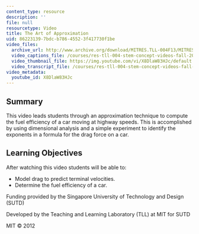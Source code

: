 ```yaml
---
content_type: resource
description: ''
file: null
resourcetype: Video
title: The Art of Approximation
uid: 86223139-7bdc-b786-4552-3f417730f1be
video_files:
  archive_url: http://www.archive.org/download/MITRES.TLL-004F13/MITRES_TLL-004F13_art_of_approximation_300k.mp4
  video_captions_file: /courses/res-tll-004-stem-concept-videos-fall-2013/3c523483c5565d40acb43a6e5599e4f5_X8DlaW83HJc.vtt
  video_thumbnail_file: https://img.youtube.com/vi/X8DlaW83HJc/default.jpg
  video_transcript_file: /courses/res-tll-004-stem-concept-videos-fall-2013/bc32abde486d8f65005c94e0b3fe6320_X8DlaW83HJc.pdf
video_metadata:
  youtube_id: X8DlaW83HJc
---
```


Summary
-------

This video leads students through an approximation technique to compute the fuel efficiency of a car moving at highway speeds. This is accomplished by using dimensional analysis and a simple experiment to identify the exponents in a formula for the drag force on a car.

Learning Objectives
-------------------

After watching this video students will be able to:

*   Model drag to predict terminal velocities.
*   Determine the fuel efficiency of a car.

Funding provided by the Singapore University of Technology and Design (SUTD)

Developed by the Teaching and Learning Laboratory (TLL) at MIT for SUTD

MIT © 2012